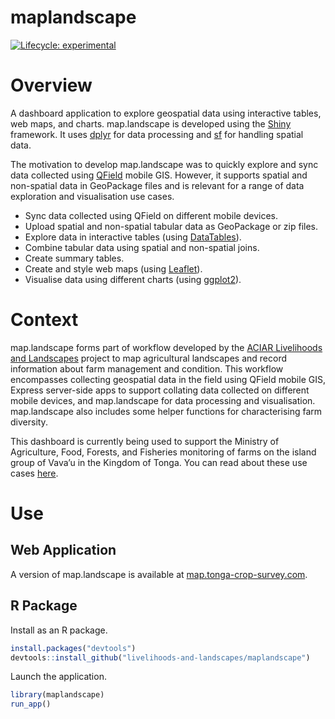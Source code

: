 
<!-- README.md is generated from README.Rmd. Please edit that file -->

# maplandscape

<!-- badges: start -->

[![Lifecycle:
experimental](https://img.shields.io/badge/lifecycle-experimental-orange.svg)](https://www.tidyverse.org/lifecycle/#experimental)
<!-- badges: end -->

# Overview

A dashboard application to explore geospatial data using interactive
tables, web maps, and charts. map.landscape is developed using the
<a href="https://shiny.rstudio.com" target="_blank">Shiny</a> framework.
It uses <a href="https://dplyr.tidyverse.org" target="_blank">dplyr</a>
for data processing and
<a href="https://r-spatial.github.io/sf/" target="_blank">sf</a> for
handling spatial data.

The motivation to develop map.landscape was to quickly explore and sync
data collected using
<a href="https://qfield.org" target="_blank">QField</a> mobile GIS.
However, it supports spatial and non-spatial data in GeoPackage files
and is relevant for a range of data exploration and visualisation use
cases.

  - Sync data collected using QField on different mobile devices.
  - Upload spatial and non-spatial tabular data as GeoPackage or zip
    files.
  - Explore data in interactive tables (using
    <a href="https://rstudio.github.io/DT/" target="_blank">DataTables</a>).
  - Combine tabular data using spatial and non-spatial joins.
  - Create summary tables.
  - Create and style web maps (using
    <a href="https://rstudio.github.io/leaflet/" target="_blank">Leaflet</a>).
  - Visualise data using different charts (using
    <a href="https://ggplot2.tidyverse.org" target="_blank">ggplot2</a>).

# Context

map.landscape forms part of workflow developed by the
<a href="https://livelihoods-and-landscapes.com" target="_blank">ACIAR
Livelihoods and Landscapes</a> project to map agricultural landscapes
and record information about farm management and condition. This
workflow encompasses collecting geospatial data in the field using
QField mobile GIS, Express server-side apps to support collating data
collected on different mobile devices, and map.landscape for data
processing and visualisation. map.landscape also includes some helper
functions for characterising farm diversity.

This dashboard is currently being used to support the Ministry of
Agriculture, Food, Forests, and Fisheries monitoring of farms on the
island group of Vava’u in the Kingdom of Tonga. You can read about these
use cases
<a href="https://livelihoods-and-landscapes.com/use-case.html" target="_blank">here</a>.

# Use

## Web Application

A version of map.landscape is available at
<a href="https://livelihoods-landscape.shinyapps.io/maplandscape/" target="_blank">map.tonga-crop-survey.com</a>.

## R Package

Install as an R package.

``` r
install.packages("devtools")
devtools::install_github("livelihoods-and-landscapes/maplandscape")
```

Launch the application.

``` r
library(maplandscape)
run_app()
```
